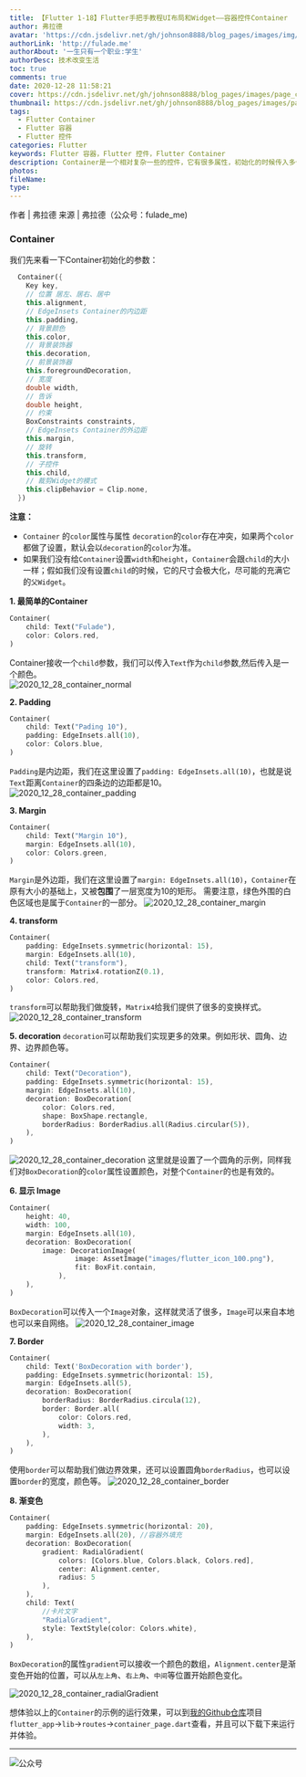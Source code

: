 ```yaml
---
title: 【Flutter 1-18】Flutter手把手教程UI布局和Widget——容器控件Container
author: 弗拉德
avatar: 'https://cdn.jsdelivr.net/gh/johnson8888/blog_pages/images/img/avatar.jpg'
authorLink: 'http://fulade.me'
authorAbout: '一生只有一个职业:学生'
authorDesc: 技术改变生活
toc: true
comments: true
date: 2020-12-28 11:58:21
cover: https://cdn.jsdelivr.net/gh/johnson8888/blog_pages/images/page_conver_flutter_blue.jpeg
thumbnail: https://cdn.jsdelivr.net/gh/johnson8888/blog_pages/images/page_conver_flutter_blue.jpeg
tags:
  - Flutter Container
  - Flutter 容器
  - Flutter 控件
categories: Flutter
keywords: Flutter 容器，Flutter 控件，Flutter Container
description: Container是一个相对复杂一些的控件，它有很多属性，初始化的时候传入多个参数来满足我们更多的UI需求。这是一个在布局中非常重要的控件。
photos:
fileName:
type:
---
```


作者 | 弗拉德
来源 | 弗拉德（公众号：fulade_me)


### Container
我们先来看一下Container初始化的参数：
``` dart
  Container({
    Key key,
    // 位置 居左、居右、居中
    this.alignment, 
    // EdgeInsets Container的内边距
    this.padding,
    // 背景颜色  
    this.color,
    // 背景装饰器
    this.decoration,
    // 前景装饰器
    this.foregroundDecoration,
    // 宽度
    double width,
    // 告诉
    double height,
    // 约束
    BoxConstraints constraints,
    // EdgeInsets Container的外边距
    this.margin,
    // 旋转
    this.transform,
    // 子控件
    this.child,
    // 裁剪Widget的模式 
    this.clipBehavior = Clip.none,
  }) 
```

**注意：**

- `Container` 的`color`属性与属性 `decoration`的`color`存在冲突，如果两个`color`都做了设置，默认会以`decoration`的`color`为准。
- 如果我们没有给`Container`设置`width`和`height`，`Container`会跟`child`的大小一样；假如我们没有设置`child`的时候，它的尺寸会极大化，尽可能的充满它的`父Widget`。


**1. 最简单的Container**
``` dart
Container(
    child: Text("Fulade"),
    color: Colors.red,
)
```
Container接收一个`child`参数，我们可以传入`Text`作为`child`参数,然后传入是一个颜色。    
![2020_12_28_container_normal](https://cdn.jsdelivr.net/gh/johnson8888/blog_pages/images/2020_12_28_container_normal.png)

**2. Padding**
``` dart
Container(
    child: Text("Pading 10"),
    padding: EdgeInsets.all(10),
    color: Colors.blue,
)
```  
`Padding`是内边距，我们在这里设置了`padding: EdgeInsets.all(10)`，也就是说`Text`距离`Container`的四条边的边距都是10。  
![2020_12_28_container_padding](https://cdn.jsdelivr.net/gh/johnson8888/blog_pages/images/2020_12_28_container_padding.png)

**3. Margin**
``` dart
Container(
    child: Text("Margin 10"),
    margin: EdgeInsets.all(10),
    color: Colors.green,
)
```
`Margin`是外边距，我们在这里设置了`margin: EdgeInsets.all(10)`，`Container`在原有大小的基础上，又被**包围**了一层宽度为10的矩形。
需要注意，绿色外围的白色区域也是属于`Container`的一部分。
![2020_12_28_container_margin](https://cdn.jsdelivr.net/gh/johnson8888/blog_pages/images/2020_12_28_container_margin.png)  

**4. transform**
``` dart
Container(
    padding: EdgeInsets.symmetric(horizontal: 15),
    margin: EdgeInsets.all(10),
    child: Text("transform"),
    transform: Matrix4.rotationZ(0.1),
    color: Colors.red,
)
```
`transform`可以帮助我们做旋转，`Matrix4`给我们提供了很多的变换样式。
![2020_12_28_container_transform](https://cdn.jsdelivr.net/gh/johnson8888/blog_pages/images/2020_12_28_container_transform.png)


**5. decoration**
`decoration`可以帮助我们实现更多的效果。例如形状、圆角、边界、边界颜色等。
``` dart
Container(
    child: Text("Decoration"),
    padding: EdgeInsets.symmetric(horizontal: 15),
    margin: EdgeInsets.all(10),
    decoration: BoxDecoration(
        color: Colors.red,
        shape: BoxShape.rectangle,
        borderRadius: BorderRadius.all(Radius.circular(5)),
    ),
)
```
![2020_12_28_container_decoration](https://cdn.jsdelivr.net/gh/johnson8888/blog_pages/images/2020_12_28_container_decoration.png)
这里就是设置了一个圆角的示例，同样我们对`BoxDecoration`的`color`属性设置颜色，对整个`Container`的也是有效的。

**6. 显示 Image**
``` dart
Container(
    height: 40,
    width: 100,
    margin: EdgeInsets.all(10),
    decoration: BoxDecoration(
        image: DecorationImage(
                image: AssetImage("images/flutter_icon_100.png"),
                fit: BoxFit.contain,
            ),
    ),
)
```
`BoxDecoration`可以传入一个`Image`对象，这样就灵活了很多，`Image`可以来自本地也可以来自网络。
![2020_12_28_container_image](https://cdn.jsdelivr.net/gh/johnson8888/blog_pages/images/2020_12_28_container_image.png)


**7. Border**
``` dart
Container(
    child: Text('BoxDecoration with border'),
    padding: EdgeInsets.symmetric(horizontal: 15),
    margin: EdgeInsets.all(5),
    decoration: BoxDecoration(
        borderRadius: BorderRadius.circula(12),
        border: Border.all(
            color: Colors.red,
            width: 3,
        ),
    ),
)
```
使用`border`可以帮助我们做边界效果，还可以设置圆角`borderRadius`，也可以设置`border`的宽度，颜色等。
![2020_12_28_container_border](https://cdn.jsdelivr.net/gh/johnson8888/blog_pages/images/2020_12_28_container_border.png)

**8. 渐变色**

``` dart
Container(
    padding: EdgeInsets.symmetric(horizontal: 20),
    margin: EdgeInsets.all(20), //容器外填充
    decoration: BoxDecoration(
        gradient: RadialGradient(
            colors: [Colors.blue, Colors.black, Colors.red],
            center: Alignment.center,
            radius: 5
        ),
    ),
    child: Text(
        //卡片文字
        "RadialGradient",
        style: TextStyle(color: Colors.white),
    ),
)
```
`BoxDecoration`的属性`gradient`可以接收一个颜色的数组，`Alignment.center`是渐变色开始的位置，可以从`左上角`、`右上角`、`中间`等位置开始颜色变化。

![2020_12_28_container_radialGradient](https://cdn.jsdelivr.net/gh/johnson8888/blog_pages/images/2020_12_28_container_radialGradient.png)


想体验以上的`Container`的示例的运行效果，可以到[我的Github仓库](https://github.com/Johnson8888/learn_flutter)项目`flutter_app`->`lib`->`routes`->`container_page.dart`查看，并且可以下载下来运行并体验。

***
![公众号](https://cdn.jsdelivr.net/gh/johnson8888/blog_pages/images/page_footer.jpg)
